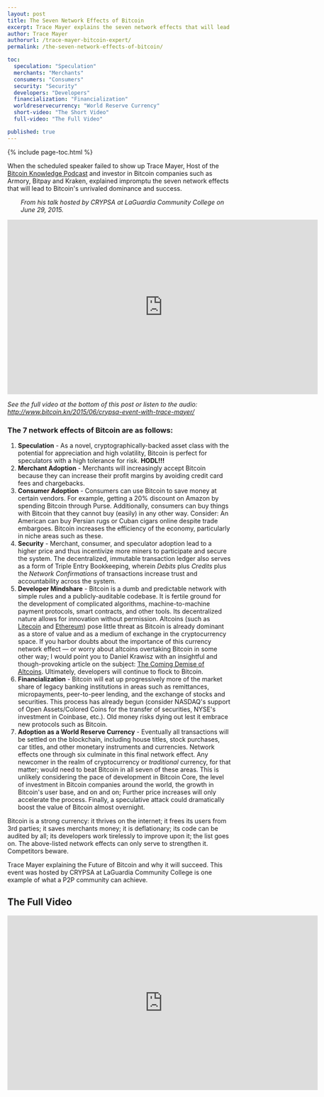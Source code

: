 ```yaml
---
layout: post
title: The Seven Network Effects of Bitcoin
excerpt: Trace Mayer explains the seven network effects that will lead to Bitcoin’s continued success.
author: Trace Mayer
authorurl: /trace-mayer-bitcoin-expert/
permalink: /the-seven-network-effects-of-bitcoin/

toc:
  speculation: "Speculation"
  merchants: "Merchants"
  consumers: "Consumers"
  security: "Security"
  developers: "Developers"
  financialization: "Financialization"
  worldreservecurrency: "World Reserve Currency"
  short-video: "The Short Video"
  full-video: "The Full Video"

published: true
---
```


{% include page-toc.html %}
<p>When the scheduled speaker failed to show up Trace Mayer, Host of the <a href="http://www.bitcoin.kn">Bitcoin Knowledge Podcast</a> and investor in Bitcoin companies such as Armory, Bitpay and Kraken, explained impromptu the seven network effects that will lead to Bitcoin's unrivaled dominance and success.</p>
<p style="padding-left: 30px;"><em>From his talk hosted by CRYPSA at LaGuardia Community College on June 29, 2015.</em><br />
<p><iframe width="700" height="394" src="https://www.youtube.com/embed/D3n6lLeuPQA" frameborder="0" allowfullscreen></iframe>
<p><em> See the full video at the bottom of this post or listen to the audio: <a href="http://www.bitcoin.kn/2015/06/crypsa-event-with-trace-mayer/">http://www.bitcoin.kn/2015/06/crypsa-event-with-trace-mayer/</a></em></p>
<h3>The 7 network effects of Bitcoin are as follows:</h3>
<ol>
<li><strong><a name="speculation" class="anchor">Speculation</a></strong> - As a novel, cryptographically-backed asset class with the potential for appreciation and high volatility, Bitcoin is perfect for speculators with a high tolerance for risk. <b>HODL!!!</b></li>
<li><strong><a name="merchants" class="anchor">Merchant Adoption</a></strong> - Merchants will increasingly accept Bitcoin because they can increase their profit margins by avoiding credit card fees and chargebacks.</li>
<li><strong><a name="consumers" class="anchor">Consumer Adoption</a></strong> - Consumers can use Bitcoin to save money at certain vendors. For example, getting a 20% discount on Amazon by spending Bitcoin through Purse. Additionally, consumers can buy things with Bitcoin that they cannot buy (easily) in any other way. Consider: An American can buy Persian rugs or Cuban cigars online despite trade embargoes. Bitcoin increases the efficiency of the economy, particularly in niche areas such as these.</li>
<li><strong><a name="security" class="anchor">Security</a></strong> - Merchant, consumer, and speculator adoption lead to a higher price and thus incentivize more miners to participate and secure the system. The decentralized, immutable transaction ledger also serves as a form of Triple Entry Bookkeeping, wherein <em>Debits</em> plus <em>Credits</em> plus the <em>Network Confirmations</em> of transactions increase trust and accountability across the system.</li>
<li><strong><a name="developers" class="anchor">Developer Mindshare</a></strong> - Bitcoin is a dumb and predictable network with simple rules and a publicly-auditable codebase. It is fertile ground for the development of complicated algorithms, machine-to-machine payment protocols, smart contracts, and other tools. Its decentralized nature allows for innovation without permission. Altcoins (such as <a href="/what-is-litecoin/">Litecoin</a> and <a href="/what-is-ethereum/">Ethereum</a>) pose little threat as Bitcoin is already dominant as a store of value and as a medium of exchange in the cryptocurrency space. If you harbor doubts about the importance of this currency network effect &#8212; or worry about altcoins overtaking Bitcoin in some other way; I would point you to Daniel Krawisz with an insightful and though-provoking article on the subject: <a href="http://nakamotoinstitute.org/mempool/the-coming-demise-of-altcoins/">The Coming Demise of Altcoins</a>. Ultimately, developers will continue to flock to Bitcoin.</li>
<li><strong><a name="financialization" class="anchor">Financialization</a></strong> - Bitcoin will eat up progressively more of the market share of legacy banking institutions in areas such as remittances, micropayments, peer-to-peer lending, and the exchange of stocks and securities. This process has already begun (consider NASDAQ's support of Open Assets/Colored Coins for the transfer of securities, NYSE's investment in Coinbase, etc.). Old money risks dying out lest it embrace new protocols such as Bitcoin.</li>
<li><strong><a name="worldreservecurrency" class="anchor">Adoption as a World Reserve Currency</a></strong> - Eventually all transactions will be settled on the blockchain, including house titles, stock purchases, car titles, and other monetary instruments and currencies. Network effects one through six culminate in this final network effect. Any newcomer in the realm of cryptocurrency or <em>traditional</em> currency, for that matter; would need to beat Bitcoin in all seven of these areas. This is unlikely considering the pace of development in Bitcoin Core, the level of investment in Bitcoin companies around the world, the growth in Bitcoin's user base, and on and on; Further price increases will only accelerate the process. Finally, a speculative attack could dramatically boost the value of Bitcoin almost overnight.</li>
</ol>
<p>Bitcoin is a strong currency: it thrives on the internet; it frees its users from 3rd parties; it saves merchants money; it is deflationary; its code can be audited by all; its developers work tirelessly to improve upon it; the list goes on. The above-listed network effects can only serve to strengthen it. Competitors beware.</p>
<p>Trace Mayer explaining the Future of Bitcoin and why it will succeed. This event was hosted by CRYPSA at LaGuardia Community College is one example of what a P2P community can achieve.
<p><h2 id="full-video">The Full Video</h2>
<p><iframe width="700" height="394" src="https://www.youtube.com/embed/TCU-soMs1wY" frameborder="0" allowfullscreen></iframe>
